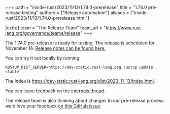 +++
path = "inside-rust/2023/11/13/1.74.0-prerelease"
title = "1.74.0 pre-release testing"
authors = ["Release automation"]
aliases = ["inside-rust/2023/11/13/1.74.0-prerelease.html"]

[extra]
team = "The Release Team"
team_url = "https://www.rust-lang.org/governance/teams/release"
+++

The 1.74.0 pre-release is ready for testing. The release is scheduled for
November 16. [Release notes can be found here.][relnotes]

You can try it out locally by running:

```
RUSTUP_DIST_SERVER=https://dev-static.rust-lang.org rustup update stable
```

The index is <https://dev-static.rust-lang.org/dist/2023-11-13/index.html>.

You can leave feedback on the [internals thread](https://internals.rust-lang.org/t/rust-1-74-0-pre-release-testing/19865).

The release team is also thinking about changes to our pre-release process:
we'd love your feedback [on this GitHub issue][feedback].

[relnotes]: https://github.com/rust-lang/rust/blob/stable/RELEASES.md#version-1740-2023-11-16
[feedback]: https://github.com/rust-lang/release-team/issues/16
    
